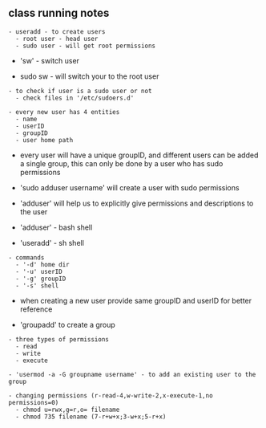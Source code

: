 ## class running notes
```
- useradd - to create users
  - root user - head user
  - sudo user - will get root permissions
```
- 'sw' - switch user

- sudo sw - will switch your to the root user

```
- to check if user is a sudo user or not
  - check files in '/etc/sudoers.d'
```

```  
- every new user has 4 entities
  - name
  - userID
  - groupID
  - user home path
```

- every user will have a unique groupID, and different users can be added a single group, this can only be done by a user who has sudo permissions

- 'sudo adduser username' will create a user with sudo permissions

- 'adduser' will help us to explicitly give permissions and descriptions to the user

- 'adduser' - bash shell

- 'useradd' - sh shell

```
- commands
  - '-d' home dir
  - '-u' userID
  - '-g' groupID
  - '-s' shell
```

- when creating a new user provide same groupID and userID for better reference

- 'groupadd' to create a group

```
- three types of permissions
  - read
  - write
  - execute

- 'usermod -a -G groupname username' - to add an existing user to the group

- changing permissions (r-read-4,w-write-2,x-execute-1,no permissions=0)
  - chmod u=rwx,g=r,o= filename
  - chmod 735 filename (7-r+w+x;3-w+x;5-r+x)
```
